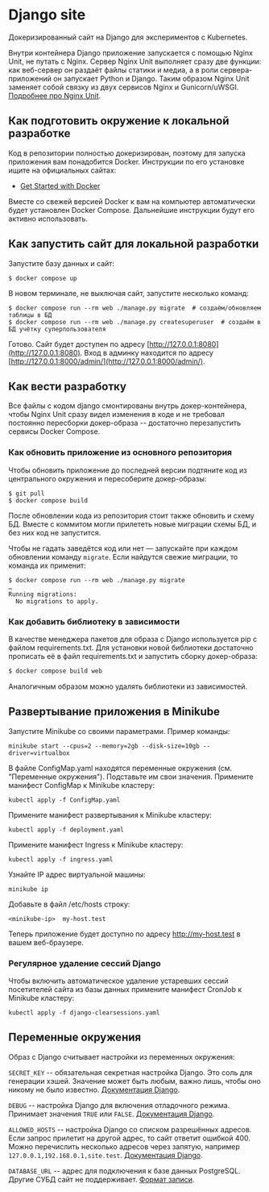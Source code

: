 # Django site

Докеризированный сайт на Django для экспериментов с Kubernetes.

Внутри контейнера Django приложение запускается с помощью Nginx Unit, не путать с Nginx. Сервер Nginx Unit выполняет сразу две функции: как веб-сервер он раздаёт файлы статики и медиа, а в роли сервера-приложений он запускает Python и Django. Таким образом Nginx Unit заменяет собой связку из двух сервисов Nginx и Gunicorn/uWSGI. [Подробнее про Nginx Unit](https://unit.nginx.org/).

## Как подготовить окружение к локальной разработке

Код в репозитории полностью докеризирован, поэтому для запуска приложения вам понадобится Docker. Инструкции по его установке ищите на официальных сайтах:

- [Get Started with Docker](https://www.docker.com/get-started/)

Вместе со свежей версией Docker к вам на компьютер автоматически будет установлен Docker Compose. Дальнейшие инструкции будут его активно использовать.

## Как запустить сайт для локальной разработки

Запустите базу данных и сайт:

```shell
$ docker compose up
```

В новом терминале, не выключая сайт, запустите несколько команд:

```shell
$ docker compose run --rm web ./manage.py migrate  # создаём/обновляем таблицы в БД
$ docker compose run --rm web ./manage.py createsuperuser  # создаём в БД учётку суперпользователя
```

Готово. Сайт будет доступен по адресу [http://127.0.0.1:8080](http://127.0.0.1:8080). Вход в админку находится по адресу [http://127.0.0.1:8000/admin/](http://127.0.0.1:8000/admin/).

## Как вести разработку

Все файлы с кодом django смонтированы внутрь докер-контейнера, чтобы Nginx Unit сразу видел изменения в коде и не требовал постоянно пересборки докер-образа -- достаточно перезапустить сервисы Docker Compose.

### Как обновить приложение из основного репозитория

Чтобы обновить приложение до последней версии подтяните код из центрального окружения и пересоберите докер-образы:

``` shell
$ git pull
$ docker compose build
```

После обновлении кода из репозитория стоит также обновить и схему БД. Вместе с коммитом могли прилететь новые миграции схемы БД, и без них код не запустится.

Чтобы не гадать заведётся код или нет — запускайте при каждом обновлении команду `migrate`. Если найдутся свежие миграции, то команда их применит:

```shell
$ docker compose run --rm web ./manage.py migrate
…
Running migrations:
  No migrations to apply.
```

### Как добавить библиотеку в зависимости

В качестве менеджера пакетов для образа с Django используется pip с файлом requirements.txt. Для установки новой библиотеки достаточно прописать её в файл requirements.txt и запустить сборку докер-образа:

```sh
$ docker compose build web
```

Аналогичным образом можно удалять библиотеки из зависимостей.

## Развертывание приложения в Minikube

Запустите Minikube со своими параметрами. Пример команды:

```
minikube start --cpus=2 --memory=2gb --disk-size=10gb --driver=virtualbox
```

В файле ConfigMap.yaml находятся переменные окружения (см. "Переменные окружения").
Подставьте им свои значения.
Примените манифест ConfigMap к Minikube кластеру:

```
kubectl apply -f ConfigMap.yaml
```

Примените манифест развертывания к Minikube кластеру:

```
kubectl apply -f deployment.yaml
```

Примените манифест Ingress к Minikube кластеру:

```
kubectl apply -f ingress.yaml
```

Узнайте IP адрес виртуальной машины:

```
minikube ip
```

Добавьте в файл /etc/hosts строку:

```
<minikube-ip>  my-host.test
```

Теперь приложение будет доступно по адресу http://my-host.test в вашем веб-браузере.

### Регулярное удаление сессий Django

Чтобы включить автоматическое удаление устаревших сессий посетителей сайта из базы данных
примените манифест CronJob к Minikube кластеру:

```
kubectl apply -f django-clearsessions.yaml
```

## Переменные окружения

Образ с Django считывает настройки из переменных окружения:

`SECRET_KEY` -- обязательная секретная настройка Django. Это соль для генерации хэшей. Значение может быть любым, важно лишь, чтобы оно никому не было известно. [Документация Django](https://docs.djangoproject.com/en/3.2/ref/settings/#secret-key).

`DEBUG` -- настройка Django для включения отладочного режима. Принимает значения `TRUE` или `FALSE`. [Документация Django](https://docs.djangoproject.com/en/3.2/ref/settings/#std:setting-DEBUG).

`ALLOWED_HOSTS` -- настройка Django со списком разрешённых адресов. Если запрос прилетит на другой адрес, то сайт ответит ошибкой 400. Можно перечислить несколько адресов через запятую, например `127.0.0.1,192.168.0.1,site.test`. [Документация Django](https://docs.djangoproject.com/en/3.2/ref/settings/#allowed-hosts).

`DATABASE_URL` -- адрес для подключения к базе данных PostgreSQL. Другие СУБД сайт не поддерживает. [Формат записи](https://github.com/jacobian/dj-database-url#url-schema).

